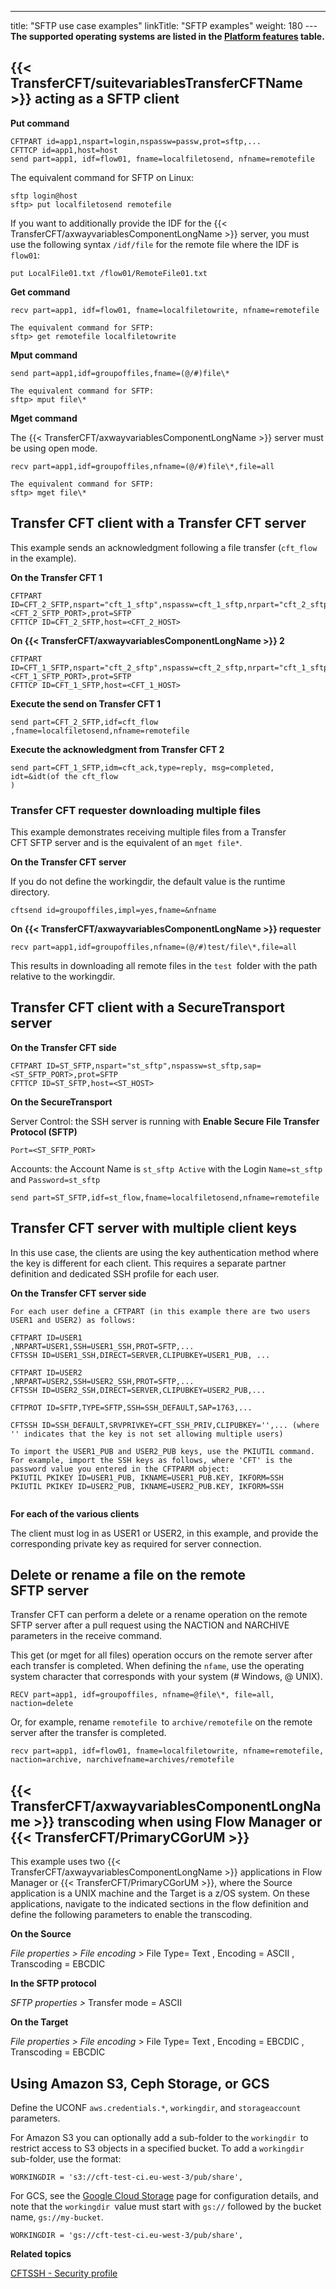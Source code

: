 ---
title: "SFTP use case examples"
linkTitle: "SFTP examples"
weight: 180
---******The supported operating systems are listed in the [Platform features](../../../datasheet) table.******

## {{< TransferCFT/suitevariablesTransferCFTName  >}} acting as a SFTP client

****Put command****

```
CFTPART id=app1,nspart=login,nspassw=passw,prot=sftp,...
CFTTCP id=app1,host=host
send part=app1, idf=flow01, fname=localfiletosend, nfname=remotefile
```

The equivalent command for SFTP on Linux:

```
sftp login@host
sftp> put localfiletosend remotefile
```

If you want to additionally provide the IDF for the {{< TransferCFT/axwayvariablesComponentLongName  >}} server, you must use the following syntax `/idf/file` for the remote file where the IDF is `flow01`:

```
put LocalFile01.txt /flow01/RemoteFile01.txt
```

****Get command****

```
recv part=app1, idf=flow01, fname=localfiletowrite, nfname=remotefile
 
The equivalent command for SFTP:
sftp> get remotefile localfiletowrite
```

****Mput command****

```
send part=app1,idf=groupoffiles,fname=(@/#)file\*
 
The equivalent command for SFTP:
sftp> mput file\*
```

****Mget command****

The {{< TransferCFT/axwayvariablesComponentLongName  >}} server must be using open mode.

```
recv part=app1,idf=groupoffiles,nfname=(@/#)file\*,file=all
 
The equivalent command for SFTP:
sftp> mget file\*
```

## Transfer CFT client with a Transfer CFT server

This example sends an acknowledgment following a file transfer (`cft_flow` in the example).

****On the Transfer CFT 1****

```
CFTPART ID=CFT_2_SFTP,nspart="cft_1_sftp",nspassw=cft_1_sftp,nrpart="cft_2_sftp",nrpassw=cft_2_sftp,sap=<CFT_2_SFTP_PORT>,prot=SFTP
CFTTCP ID=CFT_2_SFTP,host=<CFT_2_HOST>
```

****On {{< TransferCFT/axwayvariablesComponentLongName  >}} 2****

```
CFTPART ID=CFT_1_SFTP,nspart="cft_2_sftp",nspassw=cft_2_sftp,nrpart="cft_1_sftp",nrpassw=cft_1_sftp,sap=<CFT_1_SFTP_PORT>,prot=SFTP
CFTTCP ID=CFT_1_SFTP,host=<CFT_1_HOST>
```

****Execute the send on Transfer CFT 1****

```
send part=CFT_2_SFTP,idf=cft_flow
,fname=localfiletosend,nfname=remotefile
```

****Execute the acknowledgment from Transfer CFT 2****

```
send part=CFT_1_SFTP,idm=cft_ack,type=reply, msg=completed, idt=&idt(of the cft_flow
)
```

### Transfer CFT requester downloading multiple files

This example demonstrates receiving multiple files from a Transfer CFT SFTP server and is the equivalent of an `mget file*`.

****On the Transfer CFT server****

If you do not define the workingdir, the default value is the runtime directory.

```
cftsend id=groupoffiles,impl=yes,fname=&nfname
```

****On {{< TransferCFT/axwayvariablesComponentLongName  >}} requester****

```
recv part=app1,idf=groupoffiles,nfname=(@/#)test/file\*,file=all
```

This results in downloading all remote files in the `test `folder with the path relative to the workingdir.

## Transfer CFT client with a SecureTransport server

****On the Transfer CFT side****

```
CFTPART ID=ST_SFTP,nspart="st_sftp",nspassw=st_sftp,sap=<ST_SFTP_PORT>,prot=SFTP
CFTTCP ID=ST_SFTP,host=<ST_HOST>
```

****On the SecureTransport****

Server Control: the SSH server is running with **Enable Secure File Transfer Protocol (SFTP)**

```
Port=<ST_SFTP_PORT>
```

Accounts: the Account Name is `st_sftp Active` with the Login `Name=st_sftp` and `Password=st_sftp`

```
send part=ST_SFTP,idf=st_flow,fname=localfiletosend,nfname=remotefile
```

## Transfer CFT server with multiple client keys

In this use case, the clients are using the key authentication method where the key is different for each client. This requires a separate partner definition and dedicated SSH profile for each user.

****On the Transfer CFT server side****

```
For each user define a CFTPART (in this example there are two users USER1 and USER2) as follows:
 
CFTPART ID=USER1
,NRPART=USER1,SSH=USER1_SSH,PROT=SFTP,...
CFTSSH ID=USER1_SSH,DIRECT=SERVER,CLIPUBKEY=USER1_PUB, ...
 
CFTPART ID=USER2
,NRPART=USER2,SSH=USER2_SSH,PROT=SFTP,...
CFTSSH ID=USER2_SSH,DIRECT=SERVER,CLIPUBKEY=USER2_PUB,...
 
CFTPROT ID=SFTP,TYPE=SFTP,SSH=SSH_DEFAULT,SAP=1763,...
 
CFTSSH ID=SSH_DEFAULT,SRVPRIVKEY=CFT_SSH_PRIV,CLIPUBKEY='',... (where '' indicates that the key is not set allowing multiple users)
 
To import the USER1_PUB and USER2_PUB keys, use the PKIUTIL command. For example, import the SSH keys as follows, where 'CFT' is the password value you entered in the CFTPARM object:
PKIUTIL PKIKEY ID=USER1_PUB, IKNAME=USER1_PUB.KEY, IKFORM=SSH
PKIUTIL PKIKEY ID=USER2_PUB, IKNAME=USER2_PUB.KEY, IKFORM=SSH
 
```

****For each of the various clients****

The client must log in as USER1 or USER2, in this example, and provide the corresponding private key as required for server connection.

## Delete or rename a file on the remote SFTP server

Transfer CFT can perform a delete or a rename operation on the remote SFTP server after a pull request using the NACTION and NARCHIVE parameters in the receive command.

This get (or mget for all files) operation occurs on the remote server after each transfer is completed. When defining the `nfame`, use the operating system character that corresponds with your system (# Windows, @ UNIX).

```
RECV part=app1, idf=groupoffiles, nfname=@file\*, file=all, naction=delete
```

Or, for example, rename `remotefile `to `archive/remotefile` on the remote server after the transfer is completed.

```
recv part=app1, idf=flow01, fname=localfiletowrite, nfname=remotefile, naction=archive, narchivefname=archives/remotefile
```

## {{< TransferCFT/axwayvariablesComponentLongName  >}} transcoding when using Flow Manager or {{< TransferCFT/PrimaryCGorUM  >}}

This example uses two {{< TransferCFT/axwayvariablesComponentLongName  >}} applications in Flow Manager or {{< TransferCFT/PrimaryCGorUM  >}}, where the Source application is a UNIX machine and the Target is a z/OS system. On these applications, navigate to the indicated sections in the flow definition and define the following parameters to enable the transcoding.

****On the Source****

*File properties &gt; File encoding* &gt; File Type= Text , Encoding = ASCII , Transcoding = EBCDIC

****In the SFTP protocol****

*SFTP properties &gt;* Transfer mode = ASCII

****On the Target****

*File properties &gt; File encoding* &gt; File Type= Text , Encoding = EBCDIC , Transcoding = EBCDIC

<span id="Using"></span>

## Using Amazon S3, Ceph Storage, or GCS

Define the UCONF `aws.credentials.*`, `workingdir`, and `storageaccount `parameters.

For Amazon S3 you can optionally add a sub-folder to the `workingdir `to restrict access to S3 objects in a specified bucket. To add a `workingdir `sub-folder, use the format:

```
WORKINGDIR = 's3://cft-test-ci.eu-west-3/pub/share',
```

For GCS, see the [Google Cloud Storage](../../../app_integration_intro/google_cloud) page for configuration details, and note that the `workingdir `value must start with `gs://` followed by the bucket name, `gs://my-bucket`.

```
WORKINGDIR = 'gs://cft-test-ci.eu-west-3/pub/share',
```

****Related topics****

[CFTSSH - Security profile](../../../c_intro_userinterfaces/web_copilot_ui/cftssl/cftssh)
